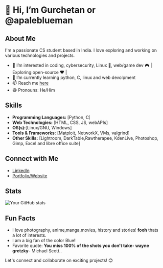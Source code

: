 #  👋 Hi, I’m Gurchetan or @apaleblueman 

## About Me

I'm a passionate CS student based in India. I love exploring and working on various technologies and projects.

- 👀 I’m interested in coding, cybersecurity, Linux 🐧, web/game dev 🎮 | Exploring open-source ❤️ |
- 🌱 I’m currently learning python, C, linux and web devolpment
- 📫 Reach me [here](https://www.linkedin.com/in/gurchetan-singh-9457322a8/)
- 😄 Pronouns: He/Him
## Skills

- **Programming Languages:** [Python, C]
- **Web Technologies:** [HTML, CSS, JS, webAPIs]
- **OS(s):**[Linux/GNU, Windows]
- **Tools & Frameworks:** [Matploit, NetworkX, VMs, valgrind]
- **Other Skills:** [Lightroom, DarkTable,Rawtherapee, KdenLive, Photoshop, Gimp, Excel and libre office suite]

## Connect with Me

- [LinkedIn](https://www.linkedin.com/in/gurchetan-singh-9457322a8)
- [Portfolio/Website](https://apaleblueman.github.io/)

## Stats

![Your GitHub stats](https://github-readme-stats.vercel.app/api?username=apaleblueman&show_icons=true&theme=dark)

## Fun Facts

- I love photography, anime,manga,movies, history and stories! **fooh** thats a lot of interests.
- I am a big fan of the color Blue! 
- Favorite quote: **You miss 100% of the shots you don't take- wayne gretzky**- Michael Scott..

Let's connect and collaborate on exciting projects! 😊


